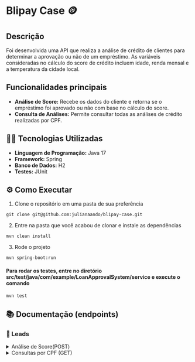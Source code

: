# Blipay Case 🪙

## Descrição

Foi desenvolvida uma API que realiza a análise de crédito de clientes para determinar a aprovação ou não de um empréstimo. As variáveis consideradas no cálculo do score de crédito incluem idade, renda mensal e a temperatura da cidade local.

## Funcionalidades principais

- **Análise de Score:** Recebe os dados do cliente e retorna se o empréstimo foi aprovado ou não com base no cálculo do score.
- **Consulta de Análises:** Permite consultar todas as análises de crédito realizadas por CPF.

## :woman_technologist: Tecnologias Utilizadas

- **Linguagem de Programação:** Java 17
- **Framework:** Spring
- **Banco de Dados:** H2
- **Testes:** JUnit

## ⚙️ Como Executar

1. Clone o repositório em uma pasta de sua preferência
```
git clone git@github.com:julianaando/blipay-case.git
```
2. Entre na pasta que você acabou de clonar e instale as dependências
```
mvn clean install
```
3. Rode o projeto
```
mvn spring-boot:run
```

#### Para rodar os testes, entre no diretório **src/test/java/com/example/LoanApprovalSystem/service** e execute o comando 
```
mvn test
```

## 📚 Documentação (endpoints)

### :pencil: Leads

<details>
<summary> Análise de Score(POST) </summary>
  <br>

| Método | Funcionalidade | URL |
|---|---|---|
| `POST` | Cadastra um novo cliente e analisa seu score, para validar a liberação do empréstimo  | `http://localhost:8080/score/calculate`

<details>
  <summary> A estrutura do corpo da requisição deve seguir o padrão abaixo: </summary>

  ```json
 {
    "name": "String",
    "age": "Integer",
    "cpf": "String",
    "monthlyIncome": "BigDecimal",
    "city": "String"
}
  ```
</details>

<details>
  <summary> Um exemplo de resposta bem-sucedida com <code>status 200</code> é: </summary>
  
  ```json
  {
    "Parabéns, o seu score é 232 e seu empréstimo foi aprovado."
}
```
</details>

:x:  A requisição irá falhar se algum dos atributos não for preenchido corretamente ou estiver ausente. O endpoint retornará um erro <code>400</code><br>

</details>

<details>
<summary> Consultas por CPF (GET) </summary>
  <br>
  
| Método | Funcionalidade | URL |
|---|---|---|
| `GET` | Consulta todas as análises de crédito realizadas por CPF | `http://localhost:8080/score/cpf/{cpf}`

<details>
 <summary>  Um exemplo de resposta bem-sucedida com <code>status 200</code> é: </summary>
 
```json
[
  {
    "cpf": "012345678900",
    "score": 232,
    "createdAt": "2024-06-12T19:30:28.788+00:00"
  },
  // "Outras análises..."
]
```
</details>

:x:  A requisição irá falhar se não houver nenhuma análise de crédito cadastrada para o CPF. O endpoint retornará um erro <code>404</code><br>
<br>

</details>
